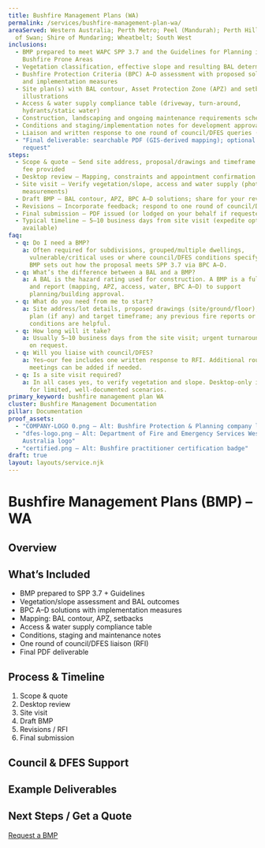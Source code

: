 ```yaml
---
title: Bushfire Management Plans (WA)
permalink: /services/bushfire-management-plan-wa/
areaServed: Western Australia; Perth Metro; Peel (Mandurah); Perth Hills; City
  of Swan; Shire of Mundaring; Wheatbelt; South West
inclusions:
  - BMP prepared to meet WAPC SPP 3.7 and the Guidelines for Planning in
    Bushfire Prone Areas
  - Vegetation classification, effective slope and resulting BAL determinations
  - Bushfire Protection Criteria (BPC) A–D assessment with proposed solutions
    and implementation measures
  - Site plan(s) with BAL contour, Asset Protection Zone (APZ) and setback
    illustrations
  - Access & water supply compliance table (driveway, turn-around,
    hydrants/static water)
  - Construction, landscaping and ongoing maintenance requirements schedule
  - Conditions and staging/implementation notes for development approval
  - Liaison and written response to one round of council/DFES queries (RFI)
  - "Final deliverable: searchable PDF (GIS-derived mapping); optional print on
    request"
steps:
  - Scope & quote – Send site address, proposal/drawings and timeframe → fixed
    fee provided
  - Desktop review – Mapping, constraints and appointment confirmation
  - Site visit – Verify vegetation/slope, access and water supply (photos &
    measurements)
  - Draft BMP – BAL contour, APZ, BPC A–D solutions; share for your review
  - Revisions – Incorporate feedback; respond to one round of council/DFES RFI
  - Final submission – PDF issued (or lodged on your behalf if requested)
  - Typical timeline – 5–10 business days from site visit (expedite options
    available)
faq:
  - q: Do I need a BMP?
    a: Often required for subdivisions, grouped/multiple dwellings,
      vulnerable/critical uses or where council/DFES conditions specify it. A
      BMP sets out how the proposal meets SPP 3.7 via BPC A–D.
  - q: What’s the difference between a BAL and a BMP?
    a: A BAL is the hazard rating used for construction. A BMP is a full strategy
      and report (mapping, APZ, access, water, BPC A–D) to support
      planning/building approval.
  - q: What do you need from me to start?
    a: Site address/lot details, proposed drawings (site/ground/floor), services
      plan (if any) and target timeframe; any previous fire reports or
      conditions are helpful.
  - q: How long will it take?
    a: Usually 5–10 business days from the site visit; urgent turnarounds available
      on request.
  - q: Will you liaise with council/DFES?
    a: Yes—our fee includes one written response to RFI. Additional rounds or
      meetings can be added if needed.
  - q: Is a site visit required?
    a: In all cases yes, to verify vegetation and slope. Desktop-only is possible
      for limited, well-documented scenarios.
primary_keyword: bushfire management plan WA
cluster: Bushfire Management Documentation
pillar: Documentation
proof_assets:
  - "COMPANY-LOGO 0.png — Alt: Bushfire Protection & Planning company logo"
  - "dfes-logo.png — Alt: Department of Fire and Emergency Services Western
    Australia logo"
  - "certified.png — Alt: Bushfire practitioner certification badge"
draft: true
layout: layouts/service.njk
---
```

# Bushfire Management Plans (BMP) – WA

## Overview
<!-- TODO: who it’s for, when council/DFES require it, and the approval outcome -->

## What’s Included
- BMP prepared to SPP 3.7 + Guidelines
- Vegetation/slope assessment and BAL outcomes
- BPC A–D solutions with implementation measures
- Mapping: BAL contour, APZ, setbacks
- Access & water supply compliance table
- Conditions, staging and maintenance notes
- One round of council/DFES liaison (RFI)
- Final PDF deliverable

## Process & Timeline
1. Scope & quote
2. Desktop review
3. Site visit
4. Draft BMP
5. Revisions / RFI
6. Final submission
<!-- Typical: 5–10 business days; expedite on request -->

## Council & DFES Support
<!-- TODO: what correspondence you handle and when -->

## Example Deliverables
<!-- TODO: brief bullets; embed or link proof assets -->

## Next Steps / Get a Quote
[Request a BMP](/#contact)
